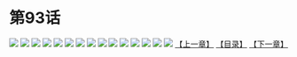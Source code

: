 # 第93话
![](https://s2.baozimh.com/scomic/yuekanshaonuyeqijun-chunquan/0/97-ctro/1.jpg)
![](https://s2.baozimh.com/scomic/yuekanshaonuyeqijun-chunquan/0/97-ctro/2.jpg)
![](https://s2.baozimh.com/scomic/yuekanshaonuyeqijun-chunquan/0/97-ctro/3.jpg)
![](https://s2.baozimh.com/scomic/yuekanshaonuyeqijun-chunquan/0/97-ctro/4.jpg)
![](https://s2.baozimh.com/scomic/yuekanshaonuyeqijun-chunquan/0/97-ctro/5.jpg)
![](https://s2.baozimh.com/scomic/yuekanshaonuyeqijun-chunquan/0/97-ctro/6.jpg)
![](https://s2.baozimh.com/scomic/yuekanshaonuyeqijun-chunquan/0/97-ctro/7.jpg)
![](https://s2.baozimh.com/scomic/yuekanshaonuyeqijun-chunquan/0/97-ctro/8.jpg)
![](https://s2.baozimh.com/scomic/yuekanshaonuyeqijun-chunquan/0/97-ctro/9.jpg)
![](https://s2.baozimh.com/scomic/yuekanshaonuyeqijun-chunquan/0/97-ctro/10.jpg)
![](https://s2.baozimh.com/scomic/yuekanshaonuyeqijun-chunquan/0/97-ctro/11.jpg)
![](https://s2.baozimh.com/scomic/yuekanshaonuyeqijun-chunquan/0/97-ctro/12.jpg)
![](https://s2.baozimh.com/scomic/yuekanshaonuyeqijun-chunquan/0/97-ctro/13.jpg)
![](https://s2.baozimh.com/scomic/yuekanshaonuyeqijun-chunquan/0/97-ctro/14.jpg)
![](https://s2.baozimh.com/scomic/yuekanshaonuyeqijun-chunquan/0/97-ctro/15.jpg)
[【上一章】](./97.md)
[【目录】](./README.md)
[【下一章】](./99.md)
